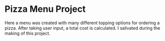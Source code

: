 # Pizza Menu Project

<p>Here a menu was created with many different topping options for ordering a pizza. After taking user input, a total cost is calculated. I salivated 
during the making of this project.</p>
